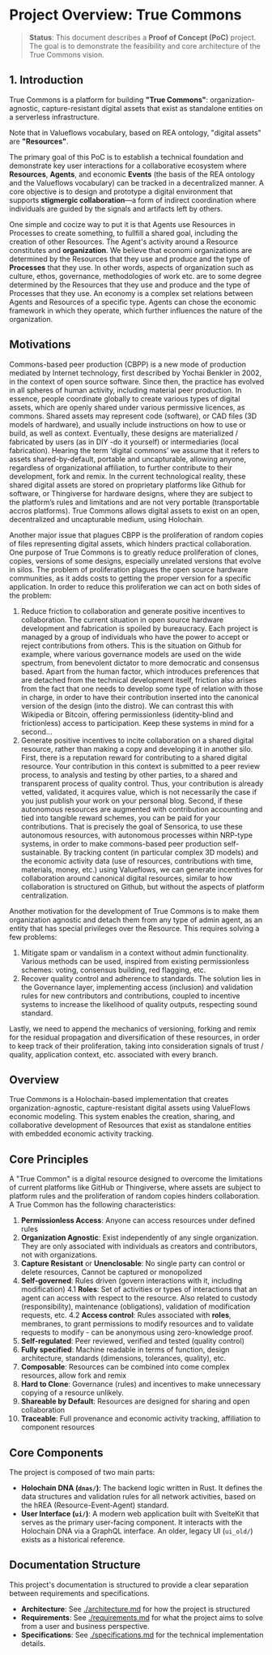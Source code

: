 # Project Overview: True Commons

> **Status**: This document describes a **Proof of Concept (PoC)** project. The goal is to demonstrate the feasibility and core architecture of the True Commons vision.

## 1. Introduction

True Commons is a platform for building **"True Commons"**: organization-agnostic, capture-resistant digital assets that exist as standalone entities on a serverless infrastructure. 

Note that in Valueflows vocabulary, based on REA ontology, "digital assets" are **"Resources"**.

The primary goal of this PoC is to establish a technical foundation and demonstrate key user interactions for a collaborative ecosystem where **Resources**, **Agents**, and economic **Events** (the basis of the REA ontology and the Valueflows vocabulary) can be tracked in a decentralized manner. A core objective is to design and prototype a digital environment that supports **stigmergic collaboration**—a form of indirect coordination where individuals are guided by the signals and artifacts left by others.

One simple and cocize way to put it is that Agents use Resources in Processes to create something, to fullfill a shared goal, including the creation of other Resources. The Agent's activity around a Resource constitutes and **organization**. We believe that economi organizations are determined by the Resources that they use and produce and the type of **Processes** that they use. In other words, aspects of organization such as culture, ethos, governance, methodologies of work etc. are to some degree determined by the Resources that they use and produce and the type of Processes that they use. An economy is a complex set relations between Agents and Resources of a specific type. Agents can chose the economic framework in which they operate, which further influences the nature of the organization. 



## Motivations

Commons-based peer production (CBPP) is a new mode of production mediated by Internet technology, first described by Yochai Benkler in 2002, in the context of open source software. Since then, the practice has evolved in all spheres of human activity, including material peer production. In essence, people coordinate globally to create various types of digital assets, which are openly shared under various permissive licences, as commons. Shared assets may represent code (software), or CAD files (3D models of hardware), and usually include instructions on how to use or build, as well as context. Eventually, these designs are materialized / fabricated by users (as in DIY -do it yourself) or intermediaries (local fabrication).
Hearing the term ‘digital commons’ we assume that it refers to assets shared-by-default, portable and uncapturable, allowing anyone, regardless of organizational affiliation, to further contribute to their development, fork and remix. In the current technological reality, these shared digital assets are stored on proprietary platforms like Github for software, or Thingiverse for hardware designs, where they are subject to the platform’s rules and limitations and are not very portable (transportable accros platforms). True Commons allows digital assets to exist on an open, decentralized and uncapturable medium, using Holochain. 

Another major issue that plagues CBPP is the proliferation of random copies of files representing digital assets, which hinders practical collaboration. One purpose of True Commons is to greatly reduce proliferation of clones, copies, versions of some designs, especially unrelated versions that evolve in silos. The problem of proliferation plagues the open source hardware communities, as it adds costs to getting the proper version for a specific application. In order to reduce this proliferation we can act on both sides of the problem:
1. Reduce friction to collaboration and generate positive incentives to collaboration. The current situation in open source hardware development and fabrication is spoiled by bureaucracy. Each project is managed by a group of individuals who have the power to accept or reject contributions from others. This is the situation on Github for example, where various governance models are used on the wide spectrum, from benevolent dictator to more democratic and consensus based. Apart from the human factor, which introduces preferences that are detached from the technical development itself, friction also arises from the fact that one needs to develop some type of relation with those in charge, in order to have their contribution inserted into the canonical version of the design (into the distro). We can contrast this with Wikipedia or Bitcoin, offering permissionless (identity-blind and frictionless) access to participation. Keep these systems in mind for a second... 
2. Generate positive incentives to incite collaboration on a shared digital resource, rather than making a copy and developing it in another silo. First, there is a reputation reward for contributing to a shared digital resource. Your contribution in this context is submitted to a peer review process, to analysis and testing by other parties, to a shared and transparent process of quality control. Thus, your contribution is already vetted, validated, it acquires value, which is not necessarily the case if you just publish your work on your personal blog. Second, if these autonomous resources are augmented with contribution accounting and tied into tangible reward schemes, you can be paid for your contributions. That is precisely the goal of Sensorica, to use these autonomous resources, with autonomous processes within NRP-type systems, in order to make commons-based peer production self-sustainable. By tracking content (in particular complex 3D models) and the economic activity data (use of resources, contributions with time, materials, money, etc.) using Valueflows, we can generate incentives for collaboration around canonical digital resources, similar to how collaboration is structured on Github, but without the aspects of platform centralization.



Another motivation for the development of True Commons is to make them organization agnostic and detach them from any type of admin agent, as an entity that has special privileges over the Resource. This requires solving a few problems: 
1. Mitigate spam or vandalism in a context without admin functionality. Various methods can be used, inspired from existing permissionless schemes: voting, consensus building, red flagging, etc. 
3. Recover quality control and adherence to standards. The solution lies in the Governance layer, implementing access (inclusion) and validation rules for new contributors and contributions, coupled to incentive systems to increase the likelihood of quality outputs, respecting sound standard. 

Lastly, we need to append the mechanics of versioning, forking and remix for the residual propagation and diversification of these resources, in order to keep track of their proliferation, taking into consideration signals of trust / quality, application context, etc. associated with every branch.


## Overview

True Commons is a Holochain-based implementation that creates organization-agnostic, capture-resistant digital assets using ValueFlows economic modeling. This system enables the creation, sharing, and collaborative development of Resources that exist as standalone entities with embedded economic activity tracking.

## Core Principles
A "True Common" is a digital resource designed to overcome the limitations of current platforms like GitHub or Thingiverse, where assets are subject to platform rules and the proliferation of random copies hinders collaboration. A True Common has the following characteristics:

1. **Permissionless Access**: Anyone can access resources under defined rules
2. **Organization Agnostic**: Exist independently of any single organization. They are only associated with individuals as creators and contributors, not with organizations.
3. **Capture Resistant** or **Unenclosable**: No single party can control or delete resources, Cannot be captured or monopolized
4. **Self-governed**: Rules driven (govern interactions with it, including modification)
4.1 **Roles**: Set of activities or types of interactions that an agent can access with respect to the resource. Also related to custody (responsibility), maintenance (obligations), validation of modification requests, etc.
4.2 **Access control**: Rules associated with **roles**, membranes, to grant permissions to modify resources and to validate requests to modify - can be anonymous using zero-knowledge proof.
5. **Self-regulated**: Peer reviewed, verified and tested (quality control)
6. **Fully specified**: Machine readable in terms of function, design architecture, standards (dimensions, tolerances, quality), etc.
7. **Composable**: Resources can be combined into come complex resources, allow fork and remix
6. **Hard to Clone**: Governance (rules) and incentives to make unnecessary copying of a resource unlikely.
7. **Shareable by Default**: Resources are designed for sharing and open collaboration
9. **Traceable**: Full provenance and economic activity tracking, affiliation to component resources 


## Core Components

The project is composed of two main parts:

-   **Holochain DNA (`dnas/`)**: The backend logic written in Rust. It defines the data structures and validation rules for all network activities, based on the hREA (Resource-Event-Agent) standard.
-   **User Interface (`ui/`)**: A modern web application built with SvelteKit that serves as the primary user-facing component. It interacts with the Holochain DNA via a GraphQL interface. An older, legacy UI (`ui_old/`) exists as a historical reference.


## Documentation Structure

This project's documentation is structured to provide a clear separation between requirements and specifications.

-   **Architecture**: See [./architecture.md](./architecture.md) for how the project is structured
-   **Requirements**: See [./requirements.md](./requirements.md) for what the project aims to solve from a user and business perspective.
-   **Specifications**: See [./specifications.md](./specifications.md) for the technical implementation details.
